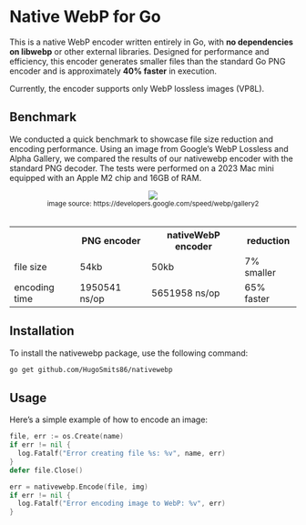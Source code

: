 # Native WebP for Go

This is a native WebP encoder written entirely in Go, with **no dependencies on libwebp** or other external libraries. Designed for performance and efficiency, this encoder generates smaller files than the standard Go PNG encoder and is approximately **40% faster** in execution.

Currently, the encoder supports only WebP lossless images (VP8L).

## Benchmark

We conducted a quick benchmark to showcase file size reduction and encoding performance. Using an image from Google’s WebP Lossless and Alpha Gallery, we compared the results of our nativewebp encoder with the standard PNG decoder. The tests were performed on a 2023 Mac mini equipped with an Apple M2 chip and 16GB of RAM.

<p align="center">
  <img src="https://www.gstatic.com/webp/gallery3/4.png">
  <br/>
  <sub>image source: https://developers.google.com/speed/webp/gallery2</sub>
  <br/><br/>
  <table align="center">
    <tr>
      <th></th>
      <th>PNG encoder</th>
      <th>nativeWebP encoder</th>
      <th>reduction</th>
    </tr>
    <tr>
      <td>file size</td>
      <td>54kb</td>
      <td>50kb</td>
      <td>7% smaller</td>
    </tr>
    <tr>
      <td>encoding time</td>
      <td>1950541 ns/op</td>
      <td>5651958 ns/op</td>
      <td>65% faster</td>
    </tr>
  </table>
</p>

## Installation

To install the nativewebp package, use the following command:
```Bash
go get github.com/HugoSmits86/nativewebp
```
## Usage

Here’s a simple example of how to encode an image:
```Go
file, err := os.Create(name)
if err != nil {
  log.Fatalf("Error creating file %s: %v", name, err)
}
defer file.Close()

err = nativewebp.Encode(file, img)
if err != nil {
  log.Fatalf("Error encoding image to WebP: %v", err)
}
```
